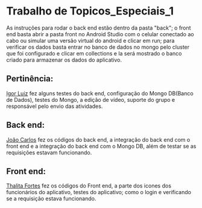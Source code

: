 # Trabalho de Topicos_Especiais_1
As instruções para rodar o back end estão dentro da pasta "back"; o front end basta abrir a pasta front no Android Studio com o celular conectado ao cabo ou simular uma versão virtual do android e clicar em run; para verificar os dados basta entrar no banco de dados no mongo pelo cluster que foi configurado e clicar em collections e la será mostrado o banco criado para armazenar os dados do aplicativo.

## Pertinência:
[Igor Luiz](https://github.com/igu1nho) fez alguns testes do back end, configuração do Mongo DB(Banco de Dados), testes do Mongo, a edição de vídeo, suporte do grupo e responsável pelo envio das atividades.
## Back end:
[João Carlos](https://github.com/Jcarlos1999) fez os códigos do back end, a integração do back end com o front end e a integração do back end com o Mongo DB, além de testar se as requisições estavam funcionando.
## Front end:
[Thalita Fortes](https://github.com/thalitaDomingos) fez os códigos do Front end, a parte dos icones dos funcionários do aplicativo, testes do aplicativo; como o login e verificando se a requisição estava funcionando.  
